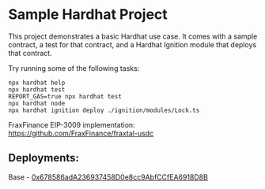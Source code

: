 # Sample Hardhat Project

This project demonstrates a basic Hardhat use case. It comes with a sample contract, a test for that contract, and a Hardhat Ignition module that deploys that contract.

Try running some of the following tasks:

```shell
npx hardhat help
npx hardhat test
REPORT_GAS=true npx hardhat test
npx hardhat node
npx hardhat ignition deploy ./ignition/modules/Lock.ts
```

FraxFinance EIP-3009 implementation: https://github.com/FraxFinance/fraxtal-usdc

## Deployments: 

Base - [0x678586adA236937458D0e8cc9AbfCCfEA6918D8B](https://basescan.org/address/0x678586adA236937458D0e8cc9AbfCCfEA6918D8B)